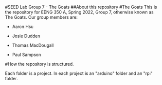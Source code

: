 #SEED Lab Group 7 - The Goats
##About this repository
#The Goats
This is the repository for EENG 350 A, Spring 2022, Group 7, otherwise known as
The Goats.  Our group members are:

- Aaron Hsu

- Josie Dudden

- Thomas MacDougall

- Paul Sampson

#How the repository is structured.

Each folder is a project. In each project is an "arduino" folder and an "rpi"
folder.


